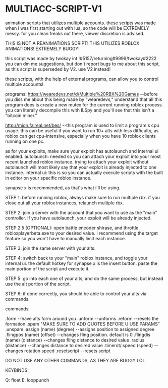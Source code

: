 # MULTIACC-SCRIPT-V1
animation scripts that utilizes multiple accounts.
these scripts was made when i was first starting out with lua, so the code will be EXTREMELY messy. for you clean freaks out there, viewer discretion is advised.

THIS IS NOT A REANIMATIONS SCRIPT! THIS UTILIZES ROBLOX ANIMATIONS!
EXTREMELY BUGGY!

this script was made by twokay
int !#5157/returning#9999/twokay#2222
you can dm me suggestions, but don't report bugs to me about this script, as this script is superseded by V2. use V2 instead!

these scripts, with the help of external programs, can allow you to control multiple accounts!

programs:
https://wearedevs.net/d/Multiple%20RBX%20Games --before you diss me about this being made by "wearedevs," understand that all this program does is create a new mutex for the current running roblox process. you can literally decompile this with ILSpy and you'll see that this isn't a "bitcoin miner."

http://mion.faireal.net/bes/ --this program is used to limit a program's cpu usage. this can be useful if you want to run 10+ alts with less difficulty, as roblox can get cpu-intensive, especially when you have 10 roblox clients running on one pc.

as for your exploits, make sure your exploit has autolaunch and internal ui enabled. 
autolaunch: needed so you can attach your exploit into your most recent launched roblox instance. trying to attach your exploit without autolaunch will most likely say that your exploit is already injected to one instance.
internal ui: this is so you can actually execute scripts with the built in editor on your specific roblox instance.

synapse x is recommended, as that's what i'll be using.

STEP 1:
before running roblox, always make sure to run multiple rbx. if you close out all your roblox instances, relaunch multiple rbx.

STEP 2: 
join a server with the account that you want to use as the "main" controller. if you have autolaunch, your exploit will be already injected.

STEP 2.5 (OPTIONAL):
open battle encoder shirase, and throttle robloxplayerbeta.exe to your desired value. i recommend using the target feature so you won't have to manually limit each instance.

STEP 3:
join the same server with your alts.

STEP 4:
switch back to your "main" roblox instance, and toggle your internal ui. the default hotkey for synapse x is the insert button. paste the main portion of the script and execute it.

STEP 5:
go into each one of your alts, and do the same process, but instead use the alt portion of the script.

STEP 6:
if done correctly, you should be able to control your alts via commands.

commands: 

.form --have alts form around you
.unform --unforms
.reform --resets the formation
.spam "MAKE SURE TO ADD QUOTES BEFORE U USE PARAMS"
.unspam
.assign (name) (degree) --assigns position to assigned degree
.flingpos (name) (offset) --changes fling position. default is 0
.flingdis (name) (distance) --changes fling distance to desired value
.radius (distance) --changes distance to desired value
.timerot/.speed (speed) --changes rotation speed
.resetscript --resets script

DO NOT USE ANY OTHER COMMANDS, AS THEY ARE BUGGY LOL

KEYBINDS:

Q: float
E: looppunch
